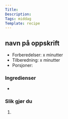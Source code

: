 ```yaml
---
Title: 
Description: 
Tags: middag
Template: recipe
---
```

## navn på oppskrift
<!-- ![Naan bread](%assets_url%/naan.jpg) -->

- Forberedelser: x minutter
- Tilberedning: x minutter
- Porsjoner: 

### Ingredienser
<!-- for eksempel - 7g tørrgjær -->

- 

### Slik gjør du

1. 
